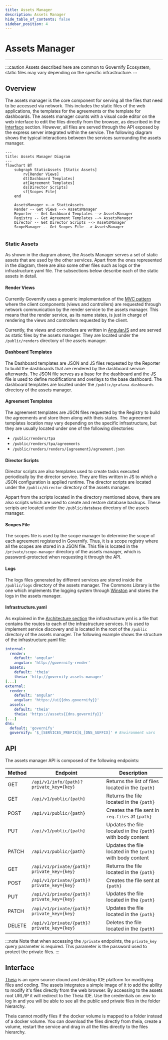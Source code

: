 ```yaml
---
title: Assets Manager
description: Assets Manager
hide_table_of_contents: false
sidebar_position: 4
---
```


# Assets Manager

---

:::caution
Assets described here are common to Governify Ecosystem, static files may vary depending on the specific infrastructure.
:::

## Overview

The assets manager is the core component for serving all the files that need to be accessed via network. This includes the static files of the web applications, the templates for the agreements or the template for dashboards. The assets manager counts with a visual code editor on the web interface to edit the files directly from the browser, as described in the [Interface](#interface) section. However, all files are served through the API exposed by the express server integrated within the service. The following diagram shows the typical interactions between the services surrounding the assets manager.

```mermaid
---
title: Assets Manager Diagram
---
flowchart BT
    subgraph StaticAssets [Static Assets]
        rv[Render Views]
        dt[Dashboard Templates]
        at[Agreement Templates]
        ds[Director Scripts]
        sf[Scopes File]
    end

    AssetsManager <--> StaticAssets
    Render -- Get Views --> AssetsManager
    Reporter -- Get Dashboard Templates --> AssetsManager
    Registry -- Get Agreement Templates --> AssetsManager
    Director -- Get Director Scripts --> AssetsManager
    ScopeManager -- Get Scopes File --> AssetsManager
    
```

### Static Assets
As shown in the diagram above, the Assets Manager serves a set of static assets that are used by the other services. Apart from the ones represented in the diagram, there are also some other files such as logs or the infrastructure.yaml file. The subsections below describe each of the static assets in detail.

#### Render Views

Currently Governify uses a generic implementation of the [MVC pattern](https://en.wikipedia.org/wiki/Model%E2%80%93view%E2%80%93controller) where the client components (views and controllers) are requested through network communication by the render service to the assets manager. This means that the render service, as its name states, is just in charge of rendering the views and controllers requested by the client.

Currently, the views and controllers are written in [AngularJS](https://angularjs.org/) and are served as static files by the assets manager. They are located under the `/public/renders` directory of the assets manager.

#### Dashboard Templates

The Dashboard templates are JSON and JS files requested by the Reporter to build the dashboards that are rendered by the dashboard service afterwards. The JSON file serves as a base for the dashboard and the JS file is used to define modifications and overlays to the base dashboard. The dashboard templates are located under the `/public/grafana-dashboards` directory of the assets manager.

#### Agreement Templates

The agreement templates are JSON files requested by the Registry to build the agreements and store them along with theis states. The agreement templates location may vary depending on the specific infrastructure, but they are usually located under one of the following directories:

- `/public/renders/tpa`
- `/public/renders/tpa/agreements`
- `/public/renders/renders/{agreement}/agreement.json`


#### Director Scripts

Director scripts are also templates used to create tasks executed periodically by the director service. They are files written in JS to which a JSON configuration is applied runtime. The director scripts are located under the `/public/director` directory of the assets manager.

Appart from the scripts located in the directory mentioned above, there are also scripts which are used to create and restore database backups. These scripts are located under the `/public/database` directory of the assets manager.

#### Scopes File

The scopes file is used by the scope manager to determine the scope of each agreement registered in Governify. Thus, it is a scope registry where all the scopes are stored in a JSON file. This file is located in the `/private/scope-manager` directory of the assets manager, which is password-protected when requesting it through the API.

#### Logs

The logs files generated by different services are stored inside the `/public/logs` directory of the assets manager. The Commons Library is the one which implements the logging system through [Winston](https://www.npmjs.com/package/winston) and stores the logs in the assets manager.

#### Infrastructure.yaml
As explained in the [Architecture section](/architecture/intro#service-discovery--registry) the infrastructure.yml is a file that contains the routes to each of the infrastructure services. It is used to implement service discovery and is located in the root of the `/public` directory of the assets manager. The following example shows the structure of the infrastructure.yaml file:

```yaml
internal:
  render:
    default: 'angular'
    angular: 'http://governify-render'
  assets:
    default: 'theia'
    theia: 'http://governify-assets-manager'
[...]
external:
  render: 
    default: 'angular'
    angular: 'https://ui{{dns.governify}}'
  assets:
    default: 'theia'
    theia: 'https://assets{{dns.governify}}'
[...]
dns:
  default: 'governify'
  governify: '$_[SERVICES_PREFIX]$_[DNS_SUFFIX]' # Environment vars
```
## API

The assets manager API is composed of the following endpoints:

| Method | Endpoint | Description |
| ------ | -------- | ----------- |
| GET    | `/api/v1/info/{path}?private_key={key}`| Returns the list of files located in the `{path}` |
| GET    | `/api/v1/public/{path}`| Returns the file located in the `{path}` |
| POST   | `/api/v1/public/{path}`| Creates the file sent in `req.files` at `{path}` |
| PUT    | `/api/v1/public/{path}`| Updates the file located in the `{path}` with body content |
| PATCH  | `/api/v1/public/{path}`| Updates the file located in the `{path}` with body content |
| GET    | `/api/v1/private/{path}?private_key={key}`| Returns the file located in the `{path}` |
| POST   | `/api/v1/private/{path}?private_key={key}`| Creates the file sent at `{path}` |
| PUT    | `/api/v1/private/{path}?private_key={key}`| Updates the file located in the `{path}` |
| PATCH  | `/api/v1/private/{path}?private_key={key}`| Updates the file located in the `{path}` |
| DELETE | `/api/v1/private/{path}?private_key={key}`| Deletes the file located in the `{path}` |


:::note
Note that when accessing the `/private` endpoints, the `private_key` query parameter is required. This parameter is the password used to protect the private files.
:::

## Interface

[Theia](https://theia-ide.org/) is an open source clound and desktop IDE platform for modifiying files and coding. The assets integrates a simple image of it to add the ability to modify it's files directly from the web browser. By accessing to the assets root URL/IP it will redirect to the Theia IDE. Use the credentials on .env to log in and you will be able to see all the public and private files in the folder hierarchy.

Theia cannot modify files if the docker volume is mapped to a folder instead of a docker volume. You can download the files directly from theia, create a volume, restart the service and drag in all the files directly to the files hierarchy.